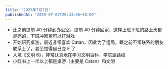 ```yaml
---
title: "2025年7月7日"
publishedAt: "2025-07-07T20:43:56+10:00"
---
```


- 比之前提前 40 分钟到办公室，提前 40 分钟回家，这样上班下班的路上天都是亮的，下班冲回家可以打游戏
- 开始研究桌游，最近非常喜欢 Catan，因此为了组局，跟之前不常联系的朋友联系上了，甚至觉得自己变 E 了
- 入坑《文明 6》，非常认真地在学习文明百科，学院派路线
- 小红书上一半以上都是桌游（主要是 Catan）和文明
